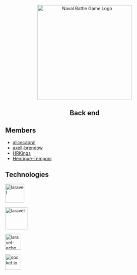 <p align="center">
<img alt="Naval Battle Game Logo" src="https://i.imgur.com/zvdHbWT.png" height="300px"/>
<h2 align="center"><strong align="center">Back end</strong></h2>
</p>

## Members

- [alicecabral](https://github.com/alicecabral)
- [axell-brendow](https://github.com/axell-brendow)
- [HRKings](https://github.com/HRKings)
- [Henrique-Temponi](https://github.com/Henrique-Temponi)

## Technologies

<a href="https://laravel.com/"><img alt="laravel" src="https://res.cloudinary.com/dtfbvvkyp/image/upload/v1566331377/laravel-logolockup-cmyk-red.svg" height="60px"></a>

<a href="https://github.com/tymondesigns/jwt-auth"><img alt="laravel" src="https://cloud.githubusercontent.com/assets/1801923/9915273/119b9350-5cae-11e5-850b-c941cac60b32.png" height="70px"></a>

<a href="https://github.com/laravel/echo"><img alt="laravel-echo" src="https://laravel.com/assets/img/components/logo-echo.svg" height="50px"></a>

<a href="https://laravel.com/docs/7.x/broadcasting"><img alt="socket.io" src="https://socket.io/css/images/logo.svg" height="50px"></a>
